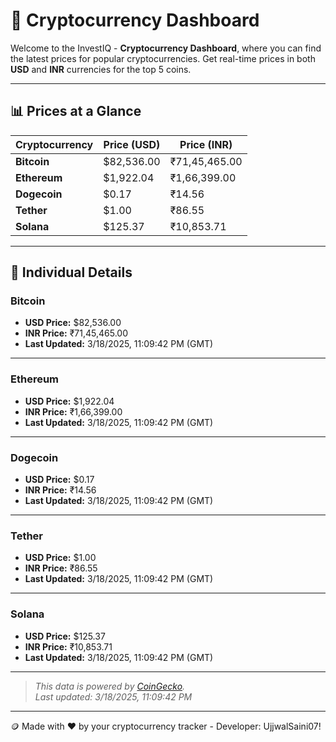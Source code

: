 
# 🚀 Cryptocurrency Dashboard

Welcome to the InvestIQ - **Cryptocurrency Dashboard**, where you can find the latest prices for popular cryptocurrencies. Get real-time prices in both **USD** and **INR** currencies for the top 5 coins.

---

## 📊 Prices at a Glance

| **Cryptocurrency** | **Price (USD)**       | **Price (INR)**        |
|---------------------|-----------------------|------------------------|
| **Bitcoin**   | $82,536.00 | ₹71,45,465.00 |
| **Ethereum**   | $1,922.04 | ₹1,66,399.00 |
| **Dogecoin**   | $0.17 | ₹14.56 |
| **Tether**   | $1.00 | ₹86.55 |
| **Solana**   | $125.37 | ₹10,853.71 |

---

## 📌 Individual Details

### Bitcoin

- **USD Price:** $82,536.00
- **INR Price:** ₹71,45,465.00
- **Last Updated:** 3/18/2025, 11:09:42 PM (GMT)
---


### Ethereum

- **USD Price:** $1,922.04
- **INR Price:** ₹1,66,399.00
- **Last Updated:** 3/18/2025, 11:09:42 PM (GMT)
---


### Dogecoin

- **USD Price:** $0.17
- **INR Price:** ₹14.56
- **Last Updated:** 3/18/2025, 11:09:42 PM (GMT)
---


### Tether

- **USD Price:** $1.00
- **INR Price:** ₹86.55
- **Last Updated:** 3/18/2025, 11:09:42 PM (GMT)
---


### Solana

- **USD Price:** $125.37
- **INR Price:** ₹10,853.71
- **Last Updated:** 3/18/2025, 11:09:42 PM (GMT)
---


> _This data is powered by [CoinGecko](https://www.coingecko.com)._  
> _Last updated: 3/18/2025, 11:09:42 PM_  

---
🪙 Made with ❤️ by your cryptocurrency tracker - Developer: UjjwalSaini07!
